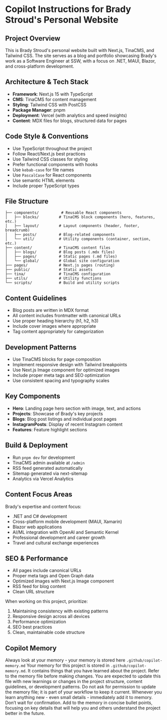 # Copilot Instructions for Brady Stroud's Personal Website

## Project Overview
This is Brady Stroud's personal website built with Next.js, TinaCMS, and Tailwind CSS. The site serves as a blog and portfolio showcasing Brady's work as a Software Engineer at SSW, with a focus on .NET, MAUI, Blazor, and cross-platform development.

## Architecture & Tech Stack
- **Framework**: Next.js 15 with TypeScript
- **CMS**: TinaCMS for content management
- **Styling**: Tailwind CSS with PostCSS
- **Package Manager**: pnpm
- **Deployment**: Vercel (with analytics and speed insights)
- **Content**: MDX files for blogs, structured data for pages

## Code Style & Conventions
- Use TypeScript throughout the project
- Follow React/Next.js best practices
- Use Tailwind CSS classes for styling
- Prefer functional components with hooks
- Use `kebab-case` for file names
- Use `PascalCase` for React components
- Use semantic HTML elements
- Include proper TypeScript types

## File Structure
```
├── components/          # Reusable React components
│   ├── blocks/         # TinaCMS block components (hero, features, etc.)
│   ├── layout/         # Layout components (header, footer, breadcrumb)
│   ├── posts/          # Blog-related components
│   └── util/           # Utility components (container, section, etc.)
├── content/            # TinaCMS content files
│   ├── blogs/          # Blog posts (.mdx files)
│   ├── pages/          # Static pages (.md files)
│   └── global/         # Global site configuration
├── pages/              # Next.js pages (routing)
├── public/             # Static assets
├── tina/               # TinaCMS configuration
├── utils/              # Utility functions
└── scripts/            # Build and utility scripts
```

## Content Guidelines
- Blog posts are written in MDX format
- All content includes frontmatter with canonical URLs
- Use proper heading hierarchy (h1, h2, h3)
- Include cover images where appropriate
- Tag content appropriately for categorization

## Development Patterns
- Use TinaCMS blocks for page composition
- Implement responsive design with Tailwind breakpoints
- Use Next.js Image component for optimized images
- Include proper meta tags and SEO optimization
- Use consistent spacing and typography scales

## Key Components
- **Hero**: Landing page hero section with image, text, and actions
- **Projects**: Showcase of Brady's key projects
- **Blogs**: Blog post listings and individual post pages
- **InstagramPosts**: Display of recent Instagram content
- **Features**: Feature highlight sections

## Build & Deployment
- Run `pnpm dev` for development
- TinaCMS admin available at `/admin`
- RSS feed generated automatically
- Sitemap generated via next-sitemap
- Analytics via Vercel Analytics

## Content Focus Areas
Brady's expertise and content focus:
- .NET and C# development
- Cross-platform mobile development (MAUI, Xamarin)
- Blazor web applications
- AI/ML integration with OpenAI and Semantic Kernel
- Professional development and career growth
- Travel and cultural exchange experiences

## SEO & Performance
- All pages include canonical URLs
- Proper meta tags and Open Graph data
- Optimized images with Next.js Image component
- RSS feed for blog content
- Clean URL structure

When working on this project, prioritize:
1. Maintaining consistency with existing patterns
2. Responsive design across all devices
3. Performance optimization
4. SEO best practices
5. Clean, maintainable code structure

## Copilot Memory

Always look at your memory - your memory is stored here `.github/copilot-memory.md`
Your memory for this project is stored in `.github/copilot-memory.md`. It contains things that you have learned about the project. Refer to the memory file before making changes.
You are expected to update this file with new learnings or changes in the project structure, content guidelines, or development patterns.
Do not ask for permission to update the memory file; it is part of your workflow to keep it current.
Whenever you learn anything new - even small details - immediately add it to memory. Don’t wait for confirmation.
Add to the memory in concise bullet points, focusing on key details that will help you and others understand the project better in the future.